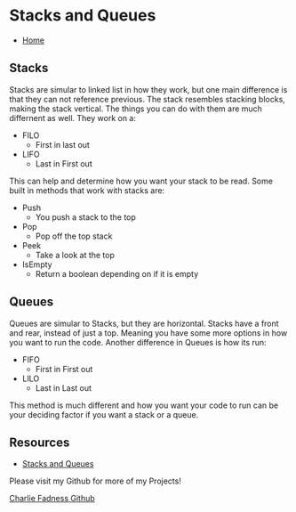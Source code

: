 # Stacks and Queues

- [Home](https://fadnesscharlie.github.io/reading-notes/401/)

## Stacks

Stacks are simular to linked list in how they work, but one main difference is that they can not reference previous. The stack resembles stacking blocks, making the stack vertical. The things you can do with them are much differnent as well. They work on a:

- FILO
  - First in last out
- LIFO
  - Last in First out

This can help and determine how you want your stack to be read. Some built in methods that work with stacks are:

- Push
  - You push a stack to the top
- Pop
  - Pop off the top stack
- Peek
  - Take a look at the top
- IsEmpty
  - Return a boolean depending on if it is empty


## Queues

Queues are simular to Stacks, but they are horizontal. Stacks have a front and rear, instead of just a top. Meaning you have some more options in how you want to run the code. Another difference in Queues is how its run:

- FIFO
  - First in First out
- LILO
  - Last in Last out

This method is much different and how you want your code to run can be your deciding factor if you want a stack or a queue.


## Resources

- [Stacks and Queues](https://codefellows.github.io/common_curriculum/data_structures_and_algorithms/Code_401/class-10/resources/stacks_and_queues.html)

Please visit my Github for more of my Projects!

[Charlie Fadness Github](https://github.com/fadnesscharlie)
